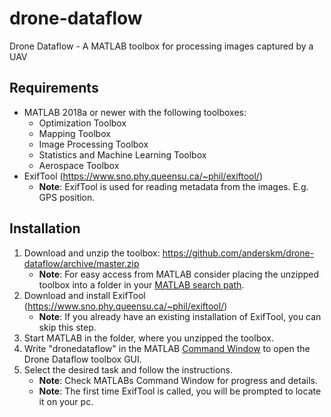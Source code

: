 # drone-dataflow
Drone Dataflow - A MATLAB toolbox for processing images captured by a UAV

## Requirements
* MATLAB 2018a or newer with the following toolboxes:
    * Optimization Toolbox
    * Mapping Toolbox
    * Image Processing Toolbox
    * Statistics and Machine Learning Toolbox
    * Aerospace Toolbox
* ExifTool (https://www.sno.phy.queensu.ca/~phil/exiftool/)
    * **Note**: ExifTool is used for reading metadata from the images. E.g. GPS position.

## Installation
1. Download and unzip the toolbox: https://github.com/anderskm/drone-dataflow/archive/master.zip
    * **Note**: For easy access from MATLAB consider placing the unzipped toolbox into a folder in your [MATLAB search path](https://se.mathworks.com/help/matlab/ref/path.html).
2. Download and install ExifTool (https://www.sno.phy.queensu.ca/~phil/exiftool/)
    * **Note**: If you already have an existing installation of ExifTool, you can skip this step.
3. Start MATLAB in the folder, where you unzipped the toolbox.
4. Write "dronedataflow" in the MATLAB [Command Window](https://se.mathworks.com/help/matlab/ref/commandwindow.html) to open the Drone Dataflow toolbox GUI.
5. Select the desired task and follow the instructions.
    * **Note**: Check MATLABs Command Window for progress and details.
    * **Note**: The first time ExifTool is called, you will be prompted to locate it on your pc.
